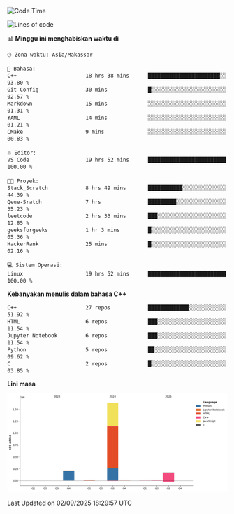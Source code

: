 <!--START_SECTION:waka-->
![Code Time](http://img.shields.io/badge/Code%20Time-437%20hrs%2017%20mins-blue)

![Lines of code](https://img.shields.io/badge/Sejak%20Hello%20World%20aku%20telah%20menulis-2.0%20million%20baris%20kode-blue)

📊 **Minggu ini menghabiskan waktu di** 

```text
🕑︎ Zona waktu: Asia/Makassar

💬 Bahasa: 
C++                      18 hrs 38 mins      ███████████████████████░░   93.80 % 
Git Config               30 mins             █░░░░░░░░░░░░░░░░░░░░░░░░   02.57 % 
Markdown                 15 mins             ░░░░░░░░░░░░░░░░░░░░░░░░░   01.31 % 
YAML                     14 mins             ░░░░░░░░░░░░░░░░░░░░░░░░░   01.21 % 
CMake                    9 mins              ░░░░░░░░░░░░░░░░░░░░░░░░░   00.83 % 

🔥 Editor: 
VS Code                  19 hrs 52 mins      █████████████████████████   100.00 % 

🐱‍💻 Proyek: 
Stack_Scratch            8 hrs 49 mins       ███████████░░░░░░░░░░░░░░   44.39 % 
Qeue-Sratch              7 hrs               █████████░░░░░░░░░░░░░░░░   35.23 % 
leetcode                 2 hrs 33 mins       ███░░░░░░░░░░░░░░░░░░░░░░   12.85 % 
geeksforgeeks            1 hr 3 mins         █░░░░░░░░░░░░░░░░░░░░░░░░   05.36 % 
HackerRank               25 mins             █░░░░░░░░░░░░░░░░░░░░░░░░   02.16 % 

💻 Sistem Operasi: 
Linux                    19 hrs 52 mins      █████████████████████████   100.00 % 
```

**Kebanyakan menulis dalam bahasa C++** 

```text
C++                      27 repos            █████████████░░░░░░░░░░░░   51.92 % 
HTML                     6 repos             ███░░░░░░░░░░░░░░░░░░░░░░   11.54 % 
Jupyter Notebook         6 repos             ███░░░░░░░░░░░░░░░░░░░░░░   11.54 % 
Python                   5 repos             ██░░░░░░░░░░░░░░░░░░░░░░░   09.62 % 
C                        2 repos             █░░░░░░░░░░░░░░░░░░░░░░░░   03.85 % 
```



**Lini masa**

![Lines of Code chart](https://raw.githubusercontent.com/yusuf601/yusuf601/main/assets/bar_graph.png)


 Last Updated on 02/09/2025 18:29:57 UTC
<!--END_SECTION:waka-->

